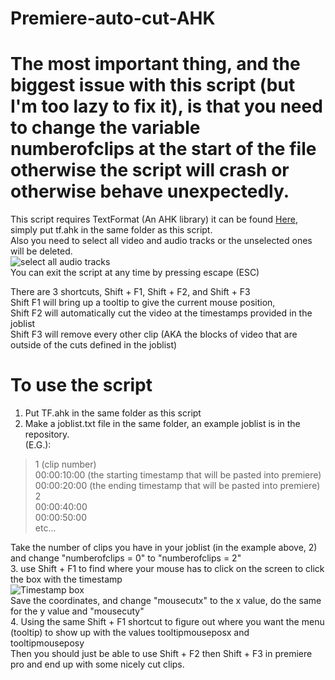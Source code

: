 # Premiere-auto-cut-AHK

# The most important thing, and the biggest issue with this script (but I'm too lazy to fix it), is that you need to change the variable numberofclips at the start of the file otherwise the script will crash or otherwise behave unexpectedly.  
This script requires TextFormat (An AHK library) it can be found [Here](https://github.com/hi5/TF), simply put tf.ahk in the same folder as this script.  
Also you need to select all video and audio tracks or the unselected ones will be deleted.  
![select all audio tracks](https://github.com/tntmod54321/Premiere-auto-cut-AHK-/blob/master/Screenshot_139.png)  
You can exit the script at any time by pressing escape (ESC)  
  
There are 3 shortcuts, Shift + F1, Shift + F2, and Shift + F3  
Shift F1 will bring up a tooltip to give the current mouse position,  
Shift F2 will automatically cut the video at the timestamps provided in the joblist  
Shift F3 will remove every other clip (AKA the blocks of video that are outside of the cuts defined in the joblist)  
# To use the script  
1. Put TF.ahk in the same folder as this script  
2. Make a joblist.txt file in the same folder, an example joblist is in the repository.  
(E.G.):
>1 (clip number)  
00:00:10:00 (the starting timestamp that will be pasted into premiere)  
00:00:20:00 (the ending timestamp that will be pasted into premiere)  
2  
00:00:40:00  
00:00:50:00  
etc...  
  
Take the number of clips you have in your joblist (in the example above, 2)  
and change "numberofclips = 0" to "numberofclips = 2"  
3. use Shift + F1 to find where your mouse has to click on the screen to click the box with the timestamp  
![Timestamp box](https://github.com/tntmod54321/Premiere-auto-cut-AHK-/blob/master/Screenshot_140.png)  
Save the coordinates, and change "mousecutx" to the x value, do the same for the y value and "mousecuty"  
4. Using the same Shift + F1 shortcut to figure out where you want the menu (tooltip) to show up with the values tooltipmouseposx and tooltipmouseposy  
Then you should just be able to use Shift + F2 then Shift + F3 in premiere pro and end up with some nicely cut clips.
